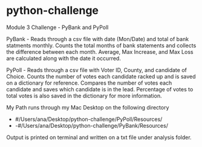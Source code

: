# python-challenge
Module 3 Challenge - PyBank and PyPoll

PyBank - Reads through a csv file with date (Mon/Date) and total of bank statments monthly. Counts the total months of bank statements and collects the difference between each month. Average, Max Increase, and Max Loss are calculated along with the date it occurred. 

PyPoll - Reads through a csv file with Voter ID, County, and candidate of Choice. Counts the number of votes each candidate racked up and is saved on a dictionary for reference. Compares the number of votes each candidate and saves which candidate is in the lead. Percentage of votes to total votes is also saved in the dictionary for more information. 

My Path runs through my Mac Desktop on the following directory
- #/Users/ana/Desktop/python-challenge/PyPoll/Resources/
- -#/Users/ana/Desktop/python-challenge/PyBank/Resources/

Output is printed on terminal and written on a txt file under analysis folder. 
